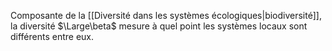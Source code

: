 Composante de la [[Diversité dans les systèmes écologiques|biodiversité]], la diversité $\Large\beta$ mesure à quel point les systèmes locaux sont différents entre eux.
